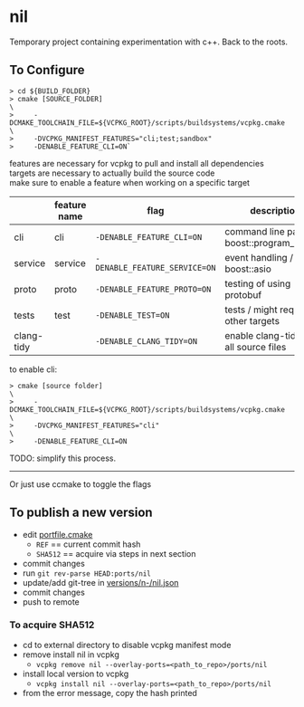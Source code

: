 # nil

Temporary project containing experimentation with c++. Back to the roots.

## To Configure

```
> cd ${BUILD_FOLDER}
> cmake [SOURCE_FOLDER]                                                      \
>     -DCMAKE_TOOLCHAIN_FILE=${VCPKG_ROOT}/scripts/buildsystems/vcpkg.cmake  \
>     -DVCPKG_MANIFEST_FEATURES="cli;test;sandbox"
>     -DENABLE_FEATURE_CLI=ON`
```

features are necessary for vcpkg to pull and install all dependencies   <br/>
targets are necessary to actually build the source code                 <br/>
make sure to enable a feature when working on a specific target

|            | feature name | flag                          | description                                   |
| ---------- | ------------ | ----------------------------- | --------------------------------------------- |
| cli        | cli          | `-DENABLE_FEATURE_CLI=ON`     | command line parser / boost::program_options  |
| service    | service      | `-DENABLE_FEATURE_SERVICE=ON` | event handling / boost::asio                  |
| proto      | proto        | `-DENABLE_FEATURE_PROTO=ON`   | testing of using protobuf                     |
| tests      | test         | `-DENABLE_TEST=ON`            | tests / might require other targets           |
| clang-tidy |              | `-DENABLE_CLANG_TIDY=ON`      | enable clang-tidy for all source files        |

to enable cli:

```
> cmake [source folder]                                                      \
>     -DCMAKE_TOOLCHAIN_FILE=${VCPKG_ROOT}/scripts/buildsystems/vcpkg.cmake  \
>     -DVCPKG_MANIFEST_FEATURES="cli"                                        \
>     -DENABLE_FEATURE_CLI=ON
```

TODO: simplify this process.

---

Or just use ccmake to toggle the flags

## To publish a new version

- edit [portfile.cmake](ports/nil/portfile.cmake)
    - `REF` == current commit hash
    - `SHA512` == acquire via steps in next section
- commit changes
- run `git rev-parse HEAD:ports/nil`
- update/add git-tree in [versions/n-/nil.json](versions/n-/nil.json)
- commit changes
- push to remote

### To acquire SHA512

- cd to external directory to disable vcpkg manifest mode
- remove install nil in vcpkg
    - `vcpkg remove nil --overlay-ports=<path_to_repo>/ports/nil`
- install local version to vcpkg
    - `vcpkg install nil --overlay-ports=<path_to_repo>/ports/nil`
- from the error message, copy the hash printed